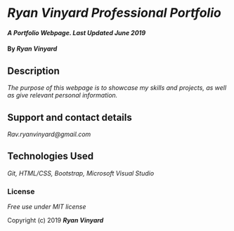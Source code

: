 # _Ryan Vinyard Professional Portfolio_

#### _A Portfolio Webpage. Last Updated June 2019_

#### By _**Ryan Vinyard**_

## Description

_The purpose of this webpage is to showcase my skills and projects, as well as give relevant personal information._

## Support and contact details

_Rav.ryanvinyard@gmail.com_

## Technologies Used

_Git, HTML/CSS, Bootstrap, Microsoft Visual Studio_

### License

*Free use under MIT license*

Copyright (c) 2019 **_Ryan Vinyard_**
